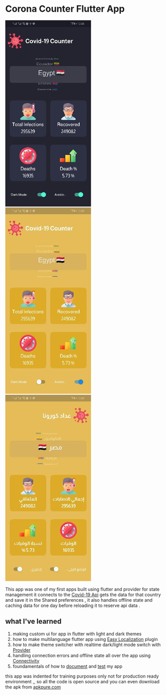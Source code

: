 # Corona Counter Flutter App
![enter image description here](assets/_screens/01.jpg)
![enter image description here](assets/_screens/02.jpg)
![enter image description here](assets/_screens/03.jpg)

This app was one of my first apps built using flutter and provider for state management 
it connects to the [Covid-19 Api](https://rapidapi.com/api-sports/api/covid-193/)
gets the data for that country and save it in the Shared preferences , it also handles offline state and caching data for one day before reloading it to reserve api data . 

## what I've learned

 1. making custom ui for app in flutter with light and dark themes 
 2. how to make multilanguage flutter app using [Easy Localization](https://pub.dev/packages/easy_localization) plugin 
 3. how to make theme switcher with realtime dark/light mode switch with [Provider](https://pub.dev/packages/provider)
 4. handling connection errors and offline state all over the app using [Connectivity](https://pub.dev/packages/connectivity)
 5. foundamentals of how to [document](https://dart.dev/guides/language/effective-dart/documentation) and [test](https://dart.dev/guides/testing) my app 

this app was indented for training purposes only not for production ready environment ,, so all the code is open source and you can even download the apk from [apkpure.com](https://apkpure.com/p/com.invign.corona)
